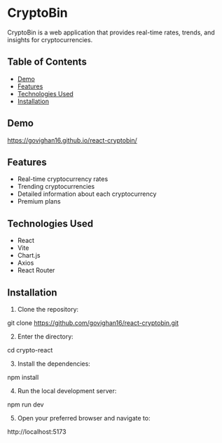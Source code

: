 # CryptoBin

CryptoBin is a web application that provides real-time rates, trends, and insights for cryptocurrencies.

## Table of Contents

- [Demo](#demo)
- [Features](#features)
- [Technologies Used](#technologies-used)
- [Installation](#installation)


## Demo

https://govighan16.github.io/react-cryptobin/

## Features

- Real-time cryptocurrency rates
- Trending cryptocurrencies
- Detailed information about each cryptocurrency
- Premium plans

## Technologies Used

- React
- Vite 
- Chart.js
- Axios
- React Router


## Installation

1. Clone the repository:

git clone https://github.com/govighan16/react-cryptobin.git

2. Enter the directory:
   
cd crypto-react

3. Install the dependencies:

npm install

4. Run the local development server:

npm run dev

5. Open your preferred browser and navigate to:

http://localhost:5173



